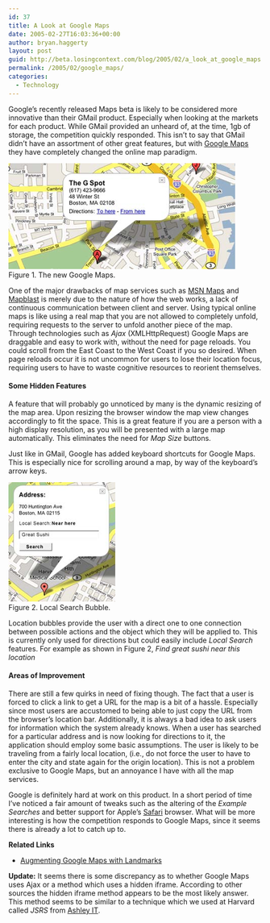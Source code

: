 ```yaml
---
id: 37
title: A Look at Google Maps
date: 2005-02-27T16:03:36+00:00
author: bryan.haggerty
layout: post
guid: http://beta.losingcontext.com/blog/2005/02/a_look_at_google_maps.php
permalink: /2005/02/google_maps/
categories:
  - Technology
---
```

Google&#8217;s recently released Maps beta is likely to be considered more innovative than their GMail product. Especially when looking at the markets for each product. While GMail provided an unheard of, at the time, 1gb of storage, the competition quickly responded. This isn&#8217;t to say that GMail didn&#8217;t have an assortment of other great features, but with [Google Maps](http://maps.google.com) they have completely changed the online map paradigm.

<p class="figure-centered">
  <img src="blog/wp-content/uploads/legacy/gmaps-overview.jpg" alt="Google Maps Overview" height="210" width="450" /><br /> Figure 1. The new Google Maps.
</p>

One of the major drawbacks of map services such as [MSN Maps](http://maps.msn.com) and [Mapblast](http://www.mapblast.com) is merely due to the nature of how the web works, a lack of continuous communication between client and server. Using typical online maps is like using a real map that you are not allowed to completely unfold, requiring requests to the server to unfold another piece of the map. Through technologies such as _Ajax_ (XMLHttpRequest) Google Maps are draggable and easy to work with, without the need for page reloads. You could scroll from the East Coast to the West Coast if you so desired. When page reloads occur it is not uncommon for users to lose their location focus, requiring users to have to waste cognitive resources to reorient themselves.

#### Some Hidden Features

A feature that will probably go unnoticed by many is the dynamic resizing of the map area. Upon resizing the browser window the map view changes accordingly to fit the space. This is a great feature if you are a person with a high display resolution, as you will be presented with a large map automatically. This eliminates the need for _Map Size_ buttons.

Just like in GMail, Google has added keyboard shortcuts for Google Maps. This is especially nice for scrolling around a map, by way of the keyboard&#8217;s arrow keys.

<p class="figure-right">
  <img src="blog/wp-content/uploads/legacy/gmaps-local-search.jpg" alt="Google Maps Local Search Bubble" height="237" width="212" /><br /> Figure 2. Local Search Bubble.
</p>

Location bubbles provide the user with a direct one to one connection between possible actions and the object which they will be applied to. This is currently only used for directions but could easily include _Local Search_ features. For example as shown in Figure 2, _Find great sushi near this location_

#### Areas of Improvement

There are still a few quirks in need of fixing though. The fact that a user is forced to click a link to get a URL for the map is a bit of a hassle. Especially since most users are accustomed to being able to just copy the URL from the browser&#8217;s location bar. Additionally, it is always a bad idea to ask users for information which the system already knows. When a user has searched for a particular address and is now looking for directions to it, the application should employ some basic assumptions. The user is likely to be traveling from a fairly local location, (i.e., do not force the user to have to enter the city and state again for the origin location). This is not a problem exclusive to Google Maps, but an annoyance I have with all the map services.

Google is definitely hard at work on this product. In a short period of time I&#8217;ve noticed a fair amount of tweaks such as the altering of the _Example Searches_ and better support for Apple&#8217;s [Safari](http://www.apple.com/safari/) browser. What will be more interesting is how the competition responds to Google Maps, since it seems there is already a lot to catch up to.

<p id="related-links">
  <strong>Related Links</strong>
</p>

  * [Augmenting Google Maps with Landmarks](/blog/2005/03/augmenting_goog.php)

<p id="update">
  <strong>Update:</strong> It seems there is some discrepancy as to whether Google Maps uses Ajax or a method which uses a hidden iframe. According to other sources the hidden iframe method appears to be the most likely answer. This method seems to be similar to a technique which we used at Harvard called <em>JSRS</em> from <a href="http://www.ashleyit.com/rs/" title="Learn more about JSRS">Ashley IT</a>.
</p>
